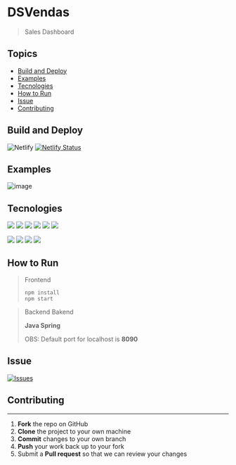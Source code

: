 # DSVendas
>Sales Dashboard

## Topics
* [Build and Deploy](#build-and-deploy)
* [Examples](#examples)
* [Tecnologies](#tecnologies)
* [How to Run](#how-to-run)
* [Issue](#issue)
* [Contributing](#contributing)

## Build and Deploy

![Netlify](https://img.shields.io/netlify/f1820a7f-77bd-49c8-86cf-76ec43d6f704)
[![Netlify Status](https://api.netlify.com/api/v1/badges/f1820a7f-77bd-49c8-86cf-76ec43d6f704/deploy-status)](https://app.netlify.com/sites/felipepacheco-dsvendas/deploys)

## Examples

![image](https://user-images.githubusercontent.com/18306550/117514310-6f722a80-af8b-11eb-800d-592ed80a94f7.png)

## Tecnologies
![](https://img.shields.io/badge/HTML-%23008ffb)
![](https://img.shields.io/badge/CSS-%2361dbfb)
![](https://img.shields.io/badge/Typescript-%23ec6231)
![](https://img.shields.io/badge/JavaScript-%23f0db4f)
![](https://img.shields.io/badge/React-%23264de4)
![](https://img.shields.io/badge/ApexChart-%23ec6231)

![](https://img.shields.io/badge/JAVA-%235382a1)
![](https://img.shields.io/badge/Spring%20Boot-%236bb536)
![](https://img.shields.io/badge/JPA-%23f89820)
![](https://img.shields.io/badge/PostgresSQL-%23f89820)

## How to Run
>Frontend
>```
>npm install
>npm start
>```

>Backend
> Bakend 
> 
> **Java Spring**
> 
> OBS: Default port for localhost is **8090**

## Issue
[![Issues](https://img.shields.io/github/issues/pachecodt/projeto-sds3.svg?style=flat-square)](https://github.com/pachecodt/projeto-sds3/issues)

## Contributing
------------

 1. **Fork** the repo on GitHub
 2. **Clone** the project to your own machine
 3. **Commit** changes to your own branch
 4. **Push** your work back up to your fork
 5. Submit a **Pull request** so that we can review your changes
